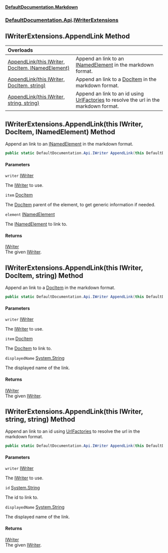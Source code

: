 #### [DefaultDocumentation\.Markdown](../../../index.md 'index')
### [DefaultDocumentation\.Api](../../../index.md#DefaultDocumentation.Api 'DefaultDocumentation\.Api').[IWriterExtensions](index.md 'DefaultDocumentation\.Api\.IWriterExtensions')

## IWriterExtensions\.AppendLink Method

| Overloads | |
| :--- | :--- |
| [AppendLink\(this IWriter, DocItem, INamedElement\)](AppendLink.md#DefaultDocumentation.Api.IWriterExtensions.AppendLink(thisDefaultDocumentation.Api.IWriter,DefaultDocumentation.Models.DocItem,INamedElement) 'DefaultDocumentation\.Api\.IWriterExtensions\.AppendLink\(this DefaultDocumentation\.Api\.IWriter, DefaultDocumentation\.Models\.DocItem, INamedElement\)') | Append an link to an [INamedElement](https://github.com/icsharpcode/ILSpy 'ICSharpCode\.Decompiler\.TypeSystem\.INamedElement') in the markdown format\. |
| [AppendLink\(this IWriter, DocItem, string\)](AppendLink.md#DefaultDocumentation.Api.IWriterExtensions.AppendLink(thisDefaultDocumentation.Api.IWriter,DefaultDocumentation.Models.DocItem,string) 'DefaultDocumentation\.Api\.IWriterExtensions\.AppendLink\(this DefaultDocumentation\.Api\.IWriter, DefaultDocumentation\.Models\.DocItem, string\)') | Append an link to a [DocItem](https://github.com/Doraku/DefaultDocumentation/blob/master/documentation/api/DefaultDocumentation/Models/DocItem/index.md 'DefaultDocumentation\.Models\.DocItem') in the markdown format\. |
| [AppendLink\(this IWriter, string, string\)](AppendLink.md#DefaultDocumentation.Api.IWriterExtensions.AppendLink(thisDefaultDocumentation.Api.IWriter,string,string) 'DefaultDocumentation\.Api\.IWriterExtensions\.AppendLink\(this DefaultDocumentation\.Api\.IWriter, string, string\)') | Append an link to an id using [UrlFactories](https://github.com/Doraku/DefaultDocumentation/blob/master/documentation/api/DefaultDocumentation/IGeneralContext/UrlFactories.md 'DefaultDocumentation\.IGeneralContext\.UrlFactories') to resolve the url in the markdown format\. |

<a name='DefaultDocumentation.Api.IWriterExtensions.AppendLink(thisDefaultDocumentation.Api.IWriter,DefaultDocumentation.Models.DocItem,INamedElement)'></a>

## IWriterExtensions\.AppendLink\(this IWriter, DocItem, INamedElement\) Method

Append an link to an [INamedElement](https://github.com/icsharpcode/ILSpy 'ICSharpCode\.Decompiler\.TypeSystem\.INamedElement') in the markdown format\.

```csharp
public static DefaultDocumentation.Api.IWriter AppendLink(this DefaultDocumentation.Api.IWriter writer, DefaultDocumentation.Models.DocItem item, INamedElement element);
```
#### Parameters

<a name='DefaultDocumentation.Api.IWriterExtensions.AppendLink(thisDefaultDocumentation.Api.IWriter,DefaultDocumentation.Models.DocItem,INamedElement).writer'></a>

`writer` [IWriter](https://github.com/Doraku/DefaultDocumentation/blob/master/documentation/api/DefaultDocumentation/Api/IWriter/index.md 'DefaultDocumentation\.Api\.IWriter')

The [IWriter](https://github.com/Doraku/DefaultDocumentation/blob/master/documentation/api/DefaultDocumentation/Api/IWriter/index.md 'DefaultDocumentation\.Api\.IWriter') to use\.

<a name='DefaultDocumentation.Api.IWriterExtensions.AppendLink(thisDefaultDocumentation.Api.IWriter,DefaultDocumentation.Models.DocItem,INamedElement).item'></a>

`item` [DocItem](https://github.com/Doraku/DefaultDocumentation/blob/master/documentation/api/DefaultDocumentation/Models/DocItem/index.md 'DefaultDocumentation\.Models\.DocItem')

The [DocItem](https://github.com/Doraku/DefaultDocumentation/blob/master/documentation/api/DefaultDocumentation/Models/DocItem/index.md 'DefaultDocumentation\.Models\.DocItem') parent of the element, to get generic information if needed\.

<a name='DefaultDocumentation.Api.IWriterExtensions.AppendLink(thisDefaultDocumentation.Api.IWriter,DefaultDocumentation.Models.DocItem,INamedElement).element'></a>

`element` [INamedElement](https://github.com/icsharpcode/ILSpy 'ICSharpCode\.Decompiler\.TypeSystem\.INamedElement')

The [INamedElement](https://github.com/icsharpcode/ILSpy 'ICSharpCode\.Decompiler\.TypeSystem\.INamedElement') to link to\.

#### Returns
[IWriter](https://github.com/Doraku/DefaultDocumentation/blob/master/documentation/api/DefaultDocumentation/Api/IWriter/index.md 'DefaultDocumentation\.Api\.IWriter')  
The given [IWriter](https://github.com/Doraku/DefaultDocumentation/blob/master/documentation/api/DefaultDocumentation/Api/IWriter/index.md 'DefaultDocumentation\.Api\.IWriter')\.

<a name='DefaultDocumentation.Api.IWriterExtensions.AppendLink(thisDefaultDocumentation.Api.IWriter,DefaultDocumentation.Models.DocItem,string)'></a>

## IWriterExtensions\.AppendLink\(this IWriter, DocItem, string\) Method

Append an link to a [DocItem](https://github.com/Doraku/DefaultDocumentation/blob/master/documentation/api/DefaultDocumentation/Models/DocItem/index.md 'DefaultDocumentation\.Models\.DocItem') in the markdown format\.

```csharp
public static DefaultDocumentation.Api.IWriter AppendLink(this DefaultDocumentation.Api.IWriter writer, DefaultDocumentation.Models.DocItem item, string? displayedName=null);
```
#### Parameters

<a name='DefaultDocumentation.Api.IWriterExtensions.AppendLink(thisDefaultDocumentation.Api.IWriter,DefaultDocumentation.Models.DocItem,string).writer'></a>

`writer` [IWriter](https://github.com/Doraku/DefaultDocumentation/blob/master/documentation/api/DefaultDocumentation/Api/IWriter/index.md 'DefaultDocumentation\.Api\.IWriter')

The [IWriter](https://github.com/Doraku/DefaultDocumentation/blob/master/documentation/api/DefaultDocumentation/Api/IWriter/index.md 'DefaultDocumentation\.Api\.IWriter') to use\.

<a name='DefaultDocumentation.Api.IWriterExtensions.AppendLink(thisDefaultDocumentation.Api.IWriter,DefaultDocumentation.Models.DocItem,string).item'></a>

`item` [DocItem](https://github.com/Doraku/DefaultDocumentation/blob/master/documentation/api/DefaultDocumentation/Models/DocItem/index.md 'DefaultDocumentation\.Models\.DocItem')

The [DocItem](https://github.com/Doraku/DefaultDocumentation/blob/master/documentation/api/DefaultDocumentation/Models/DocItem/index.md 'DefaultDocumentation\.Models\.DocItem') to link to\.

<a name='DefaultDocumentation.Api.IWriterExtensions.AppendLink(thisDefaultDocumentation.Api.IWriter,DefaultDocumentation.Models.DocItem,string).displayedName'></a>

`displayedName` [System\.String](https://learn.microsoft.com/en-us/dotnet/api/system.string 'System\.String')

The displayed name of the link\.

#### Returns
[IWriter](https://github.com/Doraku/DefaultDocumentation/blob/master/documentation/api/DefaultDocumentation/Api/IWriter/index.md 'DefaultDocumentation\.Api\.IWriter')  
The given [IWriter](https://github.com/Doraku/DefaultDocumentation/blob/master/documentation/api/DefaultDocumentation/Api/IWriter/index.md 'DefaultDocumentation\.Api\.IWriter')\.

<a name='DefaultDocumentation.Api.IWriterExtensions.AppendLink(thisDefaultDocumentation.Api.IWriter,string,string)'></a>

## IWriterExtensions\.AppendLink\(this IWriter, string, string\) Method

Append an link to an id using [UrlFactories](https://github.com/Doraku/DefaultDocumentation/blob/master/documentation/api/DefaultDocumentation/IGeneralContext/UrlFactories.md 'DefaultDocumentation\.IGeneralContext\.UrlFactories') to resolve the url in the markdown format\.

```csharp
public static DefaultDocumentation.Api.IWriter AppendLink(this DefaultDocumentation.Api.IWriter writer, string id, string? displayedName=null);
```
#### Parameters

<a name='DefaultDocumentation.Api.IWriterExtensions.AppendLink(thisDefaultDocumentation.Api.IWriter,string,string).writer'></a>

`writer` [IWriter](https://github.com/Doraku/DefaultDocumentation/blob/master/documentation/api/DefaultDocumentation/Api/IWriter/index.md 'DefaultDocumentation\.Api\.IWriter')

The [IWriter](https://github.com/Doraku/DefaultDocumentation/blob/master/documentation/api/DefaultDocumentation/Api/IWriter/index.md 'DefaultDocumentation\.Api\.IWriter') to use\.

<a name='DefaultDocumentation.Api.IWriterExtensions.AppendLink(thisDefaultDocumentation.Api.IWriter,string,string).id'></a>

`id` [System\.String](https://learn.microsoft.com/en-us/dotnet/api/system.string 'System\.String')

The id to link to\.

<a name='DefaultDocumentation.Api.IWriterExtensions.AppendLink(thisDefaultDocumentation.Api.IWriter,string,string).displayedName'></a>

`displayedName` [System\.String](https://learn.microsoft.com/en-us/dotnet/api/system.string 'System\.String')

The displayed name of the link\.

#### Returns
[IWriter](https://github.com/Doraku/DefaultDocumentation/blob/master/documentation/api/DefaultDocumentation/Api/IWriter/index.md 'DefaultDocumentation\.Api\.IWriter')  
The given [IWriter](https://github.com/Doraku/DefaultDocumentation/blob/master/documentation/api/DefaultDocumentation/Api/IWriter/index.md 'DefaultDocumentation\.Api\.IWriter')\.